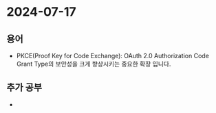 # 2024-07-17

## 용어

- PKCE(Proof Key for Code Exchange): OAuth 2.0 Authorization Code Grant Type의 보안성을 크게 향상시키는 중요한 확장 입니다.

## 추가 공부

- 